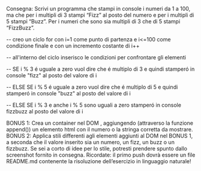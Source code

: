 Consegna:
Scrivi un programma che stampi in console i numeri da 1 a 100, ma che per i multipli di 3 stampi “Fizz” al posto del numero e per i multipli di 5 stampi “Buzz”. Per i numeri che sono sia multipli di 3 che di 5 stampi “FizzBuzz”.

-- creo un ciclo for con i=1 come punto di partenza e i<=100 come condizione finale e con un incremento costante di i++

-- all'interno del ciclo inserisco le condizioni per confrontare gli elementi

-- SE i % 3 é uguale a zero vuol dire che é multiplo di 3 e quindi stamperó in console "fizz" al posto del valore di i

-- ELSE SE i % 5 é uguale a zero vuol dire che é multiplo di 5 e quindi stamperó in console "buzz" al posto del valore di i

-- ELSE SE i % 3 e anche i % 5 sono uguali a zero stamperó in console fizzbuzz al posto del valore di i

BONUS 1:
Crea un container nel DOM , aggiungendo (attraverso la funzione append()) un elemento html con il numero o la stringa corretta da mostrare.
BONUS 2:
Applica stili differenti agli elementi aggiunti al DOM nel BONUS 1, a seconda che il valore inserito sia un numero, un fizz, un buzz o un fizzbuzz. Se sei a corto di idee per lo stile, potresti prendere spunto dallo screenshot fornito in consegna.
Ricordate: il primo push dovrà essere un file README.md contenente la risoluzione dell’esercizio in linguaggio naturale!